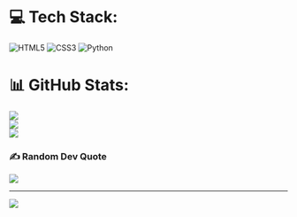 # 💻 Tech Stack:
![HTML5](https://img.shields.io/badge/html5-%23E34F26.svg?style=for-the-badge&logo=html5&logoColor=white) ![CSS3](https://img.shields.io/badge/css3-%231572B6.svg?style=for-the-badge&logo=css3&logoColor=white) ![Python](https://img.shields.io/badge/python-3670A0?style=for-the-badge&logo=python&logoColor=ffdd54)
# 📊 GitHub Stats:
![](https://github-readme-stats.vercel.app/api?username=Pipe-S04&theme=dark&hide_border=true&include_all_commits=false&count_private=true)<br/>
![](https://github-readme-streak-stats.herokuapp.com/?user=Pipe-S04&theme=dark&hide_border=true)<br/>
![](https://github-readme-stats.vercel.app/api/top-langs/?username=Pipe-S04&theme=dark&hide_border=true&include_all_commits=false&count_private=true&layout=compact)

### ✍️ Random Dev Quote
![](https://quotes-github-readme.vercel.app/api?type=horizontal&theme=dark)

---
[![](https://visitcount.itsvg.in/api?id=Pipe-S04&icon=0&color=12)](https://visitcount.itsvg.in)
